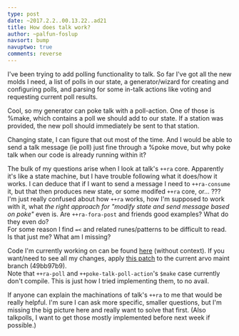 ```yaml
---
type: post
date: ~2017.2.2..00.13.22..ad21
title: How does talk work?
author: ~palfun-foslup
navsort: bump
navuptwo: true
comments: reverse
---
```


I've been trying to add polling functionality to talk. So far I've got all the new molds I need, a list of polls in our state, a generator/wizard for creating and configuring polls, and parsing for some in-talk actions like voting and requesting current poll results.

Cool, so my generator can poke talk with a poll-action. One of those is %make, which contains a poll we should add to our state. If a station was provided, the new poll should immediately be sent to that station.

Changing state, I can figure that out most of the time. And I would be able to send a talk message (ie poll) just fine through a %poke move, but why poke talk when our code is already running within it?

The bulk of my questions arise when I look at talk's `++ra` core. Apparently it's like a state machine, but I have trouble following what it does/how it works. I can deduce that if I want to send a message I need to `++ra-consume` it, but that then produces new state, or some modifed `++ra` core, or... ???  
I'm just really confused about how `++ra` works, how I'm supposed to work with it, what _the right approach for "modify state and send message based on poke"_ even is. Are `++ra-fora-post` and friends good examples? What do they even do?  
For some reason I find `=<` and related runes/patterns to be difficult to read. Is that just me? What am I missing?

Code I'm currently working on can be found [here](http://pastebin.com/d9g77Vqf) (without context). If you want/need to see all my changes, apply [this patch](http://pastebin.com/ULkNuUBN) to the current arvo maint branch (49bb97b9).  
Note that `++ra-poll` and `++poke-talk-poll-action`'s `$make` case currently don't compile. This is just how I tried implementing them, to no avail.

If anyone can explain the machinations of talk's `++ra` to me that would be really helpful. I'm sure I can ask more specific, smaller questions, but I'm missing the big picture here and really want to solve that first. (Also talkpolls, I want to get those mostly implemented before next week if possible.)